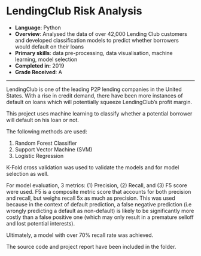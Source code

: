 # LendingClub Risk Analysis
- **Language**: Python
- **Overview**: Analysed the data of over 42,000 Lending Club customers and developed classification models to predict whether borrowers would default on their loans
- **Primary skills**: data pre-processing, data visualisation, machine learning, model selection
- **Completed in:** 2019
- **Grade Received**: A

------

LendingClub is one of the leading P2P lending companies in the United States. With a rise in credit demand, there have been more instances of default on loans which will potentially squeeze LendingClub’s profit margin.

This project uses machine learning to classify whether a potential borrower will default on his loan or not.

The following methods are used:

1. Random Forest Classifier
2. Support Vector Machine (SVM)
3. Logistic Regression

K-Fold cross validation was used to validate the models and for model selection as well.

For model evaluation, 3 metrics: (1) Precision, (2) Recall, and (3) F5 score were used. F5 is a composite metric score that accounts for both precision and recall, but weighs recall 5x as much as precision. This was used because in the context of default prediction, a false negative prediction (i.e wrongly predicting a default as non-default) is likely to be significantly more costly than a false positive one (which may only result in a premature selloff and lost potential interests).

Ultimately, a model with over 70% recall rate was achieved.

The source code and project report have been included in the folder.